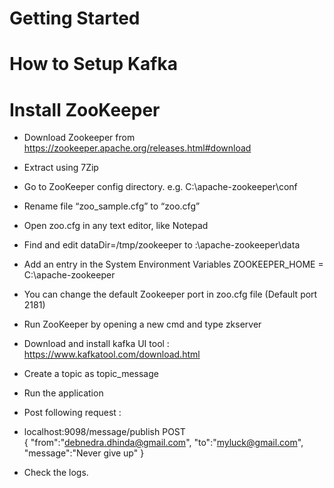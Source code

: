 # Getting Started

# How to Setup Kafka
# Install ZooKeeper
- Download Zookeeper from https://zookeeper.apache.org/releases.html#download
- Extract using 7Zip
- Go to ZooKeeper config directory. e.g. C:\apache-zookeeper\conf
- Rename file “zoo_sample.cfg” to “zoo.cfg”
- Open zoo.cfg in any text editor, like Notepad
- Find and edit dataDir=/tmp/zookeeper to :\apache-zookeeper\data
- Add an entry in the System Environment Variables ZOOKEEPER_HOME = C:\apache-zookeeper
- You can change the default Zookeeper port in zoo.cfg file (Default port 2181)
- Run ZooKeeper by opening a new cmd and type zkserver


- Download and install kafka UI tool : https://www.kafkatool.com/download.html

- Create a topic as topic_message
- Run the application
- Post following request :
- localhost:9098/message/publish   POST  
{
	"from":"debnedra.dhinda@gmail.com",
	"to":"myluck@gmail.com",
	"message":"Never give up"
}


- Check the logs. 
